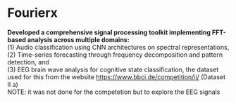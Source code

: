 # Fourierx

**Developed a comprehensive signal processing toolkit implementing FFT-based analysis across
multiple domains:** <br>
(1) Audio classification using CNN architectures on spectral representations, <br>
(2) Time-series forecasting through frequency decomposition and pattern detection, and <br>
(3) EEG brain wave analysis for cognitive state classification, the dataset used for this from the website https://www.bbci.de/competition/ii/ (Dataset II a) <br>
NOTE: it was not done for the competetion but to explore the EEG signals
